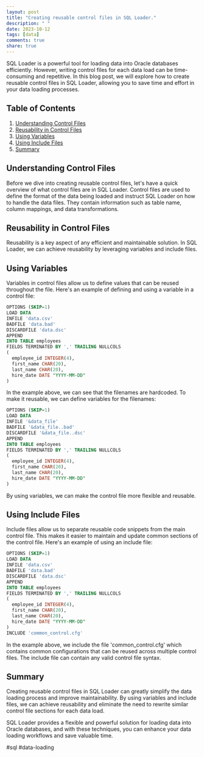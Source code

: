 ```yaml
---
layout: post
title: "Creating reusable control files in SQL Loader."
description: " "
date: 2023-10-12
tags: [data]
comments: true
share: true
---
```


SQL Loader is a powerful tool for loading data into Oracle databases efficiently. However, writing control files for each data load can be time-consuming and repetitive. In this blog post, we will explore how to create reusable control files in SQL Loader, allowing you to save time and effort in your data loading processes.

## Table of Contents

1. [Understanding Control Files](#understanding-control-files)
2. [Reusability in Control Files](#reusability-in-control-files)
3. [Using Variables](#using-variables)
4. [Using Include Files](#using-include-files)
5. [Summary](#summary)

## Understanding Control Files

Before we dive into creating reusable control files, let's have a quick overview of what control files are in SQL Loader. Control files are used to define the format of the data being loaded and instruct SQL Loader on how to handle the data files. They contain information such as table name, column mappings, and data transformations.

## Reusability in Control Files

Reusability is a key aspect of any efficient and maintainable solution. In SQL Loader, we can achieve reusability by leveraging variables and include files.

## Using Variables

Variables in control files allow us to define values that can be reused throughout the file. Here's an example of defining and using a variable in a control file:

```sql
OPTIONS (SKIP=1)
LOAD DATA
INFILE 'data.csv'
BADFILE 'data.bad'
DISCARDFILE 'data.dsc'
APPEND
INTO TABLE employees
FIELDS TERMINATED BY ',' TRAILING NULLCOLS
(
  employee_id INTEGER(4),
  first_name CHAR(20),
  last_name CHAR(20),
  hire_date DATE "YYYY-MM-DD"
)
```

In the example above, we can see that the filenames are hardcoded. To make it reusable, we can define variables for the filenames:

```sql
OPTIONS (SKIP=1)
LOAD DATA
INFILE '&data_file'
BADFILE '&data_file..bad'
DISCARDFILE '&data_file..dsc'
APPEND
INTO TABLE employees
FIELDS TERMINATED BY ',' TRAILING NULLCOLS
(
  employee_id INTEGER(4),
  first_name CHAR(20),
  last_name CHAR(20),
  hire_date DATE "YYYY-MM-DD"
)
```

By using variables, we can make the control file more flexible and reusable.

## Using Include Files

Include files allow us to separate reusable code snippets from the main control file. This makes it easier to maintain and update common sections of the control file. Here's an example of using an include file:

```sql
OPTIONS (SKIP=1)
LOAD DATA
INFILE 'data.csv'
BADFILE 'data.bad'
DISCARDFILE 'data.dsc'
APPEND
INTO TABLE employees
FIELDS TERMINATED BY ',' TRAILING NULLCOLS
(
  employee_id INTEGER(4),
  first_name CHAR(20),
  last_name CHAR(20),
  hire_date DATE "YYYY-MM-DD"
)
INCLUDE 'common_control.cfg'
```

In the example above, we include the file 'common_control.cfg' which contains common configurations that can be reused across multiple control files. The include file can contain any valid control file syntax.

## Summary

Creating reusable control files in SQL Loader can greatly simplify the data loading process and improve maintainability. By using variables and include files, we can achieve reusability and eliminate the need to rewrite similar control file sections for each data load.

SQL Loader provides a flexible and powerful solution for loading data into Oracle databases, and with these techniques, you can enhance your data loading workflows and save valuable time.

#sql #data-loading